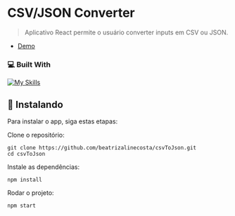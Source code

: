 # CSV/JSON Converter

>Aplicativo React permite o usuário converter inputs em CSV ou JSON.
- [Demo](https://beatrizalinecosta.github.io/csvToJson/)

### 💻 Built With
[![My Skills](https://skillicons.dev/icons?i=react,js,html,css,bootstrap)](https://skillicons.dev)

## 🚀 Instalando

Para instalar o app, siga estas etapas:

Clone o repositório:

```
git clone https://github.com/beatrizalinecosta/csvToJson.git
cd csvToJson
```

Instale as dependências:

```
npm install
```

Rodar o projeto:

```
npm start
```


